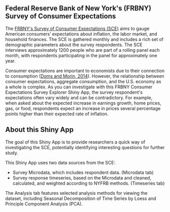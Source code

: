 ## Federal Reserve Bank of New York's (FRBNY) Survey of Consumer Expectations

The [FRBNY's Survey of Consumer Expectations (SCE)](https://www.newyorkfed.org/microeconomics/sceindex) aims to gauge American consumers’ expectations about inflation, the labor market, and household finances. The SCE is gathered monthly and includes a rich set of demographic parameters about the survey respondents. The SCE interviews approximately 1200 people who are part of a rolling panel each month, with respondents participating in the panel for approximately one year. 

Consumer expectations are important to economists due to their connection to consumption ([Doms and Morin, 2014](http://www.frbsf.org/economic-research/files/wp04-09bk.pdf)). However, the relationship between consumer expectations, aggregate consumption, and the U.S. economy as a whole is complex. As you can investigate with this FRBNY Consumer Expectations Survey Explorer Shiny App, the survey respondent's expectations often vary widely and can be contradictory. For example, when asked about the expected increase in earnings growth, home prices, gas, or food, respondents expect an increase in prices several percentage points higher than their expected rate of inflation.  

## About this Shiny App

The goal of this Shiny App is to provide researchers a quick way of investigating the SCE, potentially identifying interesting questions for further study.

This Shiny App uses two data sources from the SCE: 
- Survey Microdata, which includes respondent data. (Microdata tab)
- Survey response timeseries, based on the Microdata and cleaned, calculated, and weighted according to NYFRB methods. (Timeseries tab)

The Analysis tab features selected analysis methods for viewing the dataset, including Seasonal Decomposition of Time Series by Loess and Principle Component Analysis (PCA).